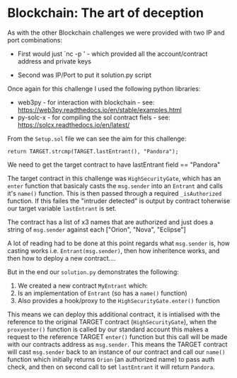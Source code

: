 # Blockchain: The art of deception

As with the other Blockchain challenges we were provided with two IP and port combinations:

* First would just `nc <ip> -p <port>' - which provided all the account/contract address and private keys

* Second was IP/Port to put it solution.py script

Once again for this challenge I used the following python libraries:

- web3py     - for interaction with blockchain - see: https://web3py.readthedocs.io/en/stable/examples.html
- py-solc-x  - for compiling the sol contract fiels - see: https://solcx.readthedocs.io/en/latest/

From the `Setup.sol` file we can see the aim for this challenge:

```
return TARGET.strcmp(TARGET.lastEntrant(), "Pandora");
```

We need to get the target contract to have lastEntrant field == "Pandora"

The target contract in this challenge was `HighSecurityGate`, which has an `enter` function that basicaly casts the `msg.sender` into an `Entrant` and calls it's `name()` function. This is then passed through a required `_isAuthorized` function. If this failes the "intruder detected" is output by contract toherwise our target variable `lastEntrant` is set.

The contract has a list of x3 names that are authorized and just does a string of `msg.sender` against each ["Orion", "Nova", "Eclipse"]

A lot of reading had to be done at this point regards what `msg.sender` is, how casting works i.e. `Entrant(msg.sender)`, then how inheritence works, and then how to deploy a new contract....

But in the end our `solution.py` demonstrates the following:

1. We created a new contract `MyEntrant` which:
  1. Is an implementation of `Entrant` (so has a `name()` function) 
  2. Also provides a hook/proxy to the `HighSecurityGate.enter()` function

This means we can deploy this additional contract, it is intialised with the reference to the original TARGET contract (`HighSecurityGate`), when the `proxyenter()` function is called by our standard account this makes a request to the reference TARGET `enter()` function but this call will be made with our contracts address as `msg.sender`. This means the TARGET contract will cast `msg.sender` back to an instance of our contract and call our `name()` function which initially returns `Orion` (an authorized name) to pass auth check, and then on second call to set `lastEntrant` it will return `Pandora`.



